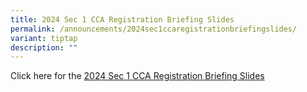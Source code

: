 ```yaml
---
title: 2024 Sec 1 CCA Registration Briefing Slides
permalink: /announcements/2024sec1ccaregistrationbriefingslides/
variant: tiptap
description: ""
---
```

<p>Click here for the <a href="/files/2024_Sec_1_CCA_Registration_Briefing_Slides_School_Website.pdf" rel="noopener noreferrer nofollow" target="_blank">2024 Sec 1 CCA Registration Briefing Slides</a></p>